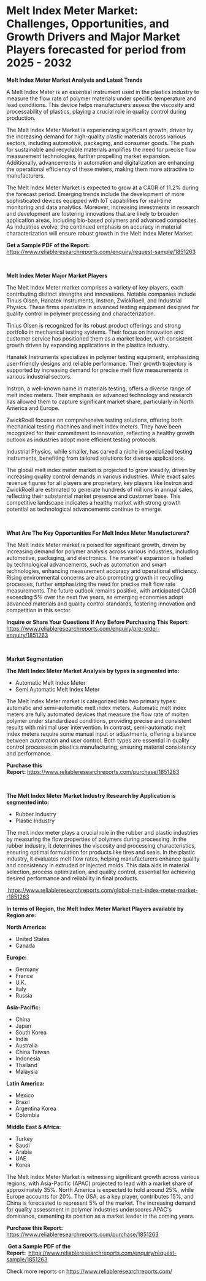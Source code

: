 <p><h1>Melt Index Meter Market: Challenges, Opportunities, and Growth Drivers and Major Market Players forecasted for period from 2025 - 2032</h1></p><p><strong>Melt Index Meter Market Analysis and Latest Trends</strong></p>
<p><p>A Melt Index Meter is an essential instrument used in the plastics industry to measure the flow rate of polymer materials under specific temperature and load conditions. This device helps manufacturers assess the viscosity and processability of plastics, playing a crucial role in quality control during production.</p><p>The Melt Index Meter Market is experiencing significant growth, driven by the increasing demand for high-quality plastic materials across various sectors, including automotive, packaging, and consumer goods. The push for sustainable and recyclable materials amplifies the need for precise flow measurement technologies, further propelling market expansion. Additionally, advancements in automation and digitalization are enhancing the operational efficiency of these meters, making them more attractive to manufacturers.</p><p>The Melt Index Meter Market is expected to grow at a CAGR of 11.2% during the forecast period. Emerging trends include the development of more sophisticated devices equipped with IoT capabilities for real-time monitoring and data analytics. Moreover, increasing investments in research and development are fostering innovations that are likely to broaden application areas, including bio-based polymers and advanced composites. As industries evolve, the continued emphasis on accuracy in material characterization will ensure robust growth in the Melt Index Meter Market.</p></p>
<p><strong>Get a Sample PDF of the Report:&nbsp;</strong> <a href="https://www.reliableresearchreports.com/enquiry/request-sample/1851263?utm_campaign=3265&utm_medium=2&utm_source=Github&utm_content=ia&utm_term=26032025&utm_id=melt-index-meter">https://www.reliableresearchreports.com/enquiry/request-sample/1851263</a></p>
<p>&nbsp;</p>
<p><strong>Melt Index Meter Major Market Players</strong></p>
<p><p>The Melt Index Meter market comprises a variety of key players, each contributing distinct strengths and innovations. Notable companies include Tinius Olsen, Hanatek Instruments, Instron, ZwickRoell, and Industrial Physics. These firms specialize in advanced testing equipment designed for quality control in polymer processing and characterization.</p><p>Tinius Olsen is recognized for its robust product offerings and strong portfolio in mechanical testing systems. Their focus on innovation and customer service has positioned them as a market leader, with consistent growth driven by expanding applications in the plastics industry.</p><p>Hanatek Instruments specializes in polymer testing equipment, emphasizing user-friendly designs and reliable performance. Their growth trajectory is supported by increasing demand for precise melt flow measurements in various industrial sectors.</p><p>Instron, a well-known name in materials testing, offers a diverse range of melt index meters. Their emphasis on advanced technology and research has allowed them to capture significant market share, particularly in North America and Europe.</p><p>ZwickRoell focuses on comprehensive testing solutions, offering both mechanical testing machines and melt index meters. They have been recognized for their commitment to innovation, reflecting a healthy growth outlook as industries adopt more efficient testing protocols.</p><p>Industrial Physics, while smaller, has carved a niche in specialized testing instruments, benefiting from tailored solutions for diverse applications.</p><p>The global melt index meter market is projected to grow steadily, driven by increasing quality control demands in various industries. While exact sales revenue figures for all players are proprietary, key players like Instron and ZwickRoell are estimated to generate hundreds of millions in annual sales, reflecting their substantial market presence and customer base. This competitive landscape indicates a healthy market with strong growth potential as technological advancements continue to emerge.</p></p>
<p>&nbsp;</p>
<p><strong>What Are The Key Opportunities For Melt Index Meter Manufacturers?</strong></p>
<p><p>The Melt Index Meter market is poised for significant growth, driven by increasing demand for polymer analysis across various industries, including automotive, packaging, and electronics. The market's expansion is fueled by technological advancements, such as automation and smart technologies, enhancing measurement accuracy and operational efficiency. Rising environmental concerns are also prompting growth in recycling processes, further emphasizing the need for precise melt flow rate measurements. The future outlook remains positive, with anticipated CAGR exceeding 5% over the next five years, as emerging economies adopt advanced materials and quality control standards, fostering innovation and competition in this sector.</p></p>
<p><strong>Inquire or Share Your Questions If Any Before Purchasing This Report:</strong> <a href="https://www.reliableresearchreports.com/enquiry/pre-order-enquiry/1851263?utm_campaign=3265&utm_medium=2&utm_source=Github&utm_content=ia&utm_term=26032025&utm_id=melt-index-meter">https://www.reliableresearchreports.com/enquiry/pre-order-enquiry/1851263</a></p>
<p>&nbsp;</p>
<p><strong>Market Segmentation</strong></p>
<p><strong>The Melt Index Meter Market Analysis by types is segmented into:</strong></p>
<p><ul><li>Automatic Melt Index Meter</li><li>Semi Automatic Melt Index Meter</li></ul></p>
<p><p>The Melt Index Meter market is categorized into two primary types: automatic and semi-automatic melt index meters. Automatic melt index meters are fully automated devices that measure the flow rate of molten polymer under standardized conditions, providing precise and consistent results with minimal user intervention. In contrast, semi-automatic melt index meters require some manual input or adjustments, offering a balance between automation and user control. Both types are essential in quality control processes in plastics manufacturing, ensuring material consistency and performance.</p></p>
<p><strong>Purchase this Report:&nbsp;</strong><a href="https://www.reliableresearchreports.com/purchase/1851263?utm_campaign=3265&utm_medium=2&utm_source=Github&utm_content=ia&utm_term=26032025&utm_id=melt-index-meter">https://www.reliableresearchreports.com/purchase/1851263</a></p>
<p>&nbsp;</p>
<p><strong>The Melt Index Meter Market Industry Research by Application is segmented into:</strong></p>
<p><ul><li>Rubber Industry</li><li>Plastic Industry</li></ul></p>
<p><p>The melt index meter plays a crucial role in the rubber and plastic industries by measuring the flow properties of polymers during processing. In the rubber industry, it determines the viscosity and processing characteristics, ensuring optimal formulation for products like tires and seals. In the plastic industry, it evaluates melt flow rates, helping manufacturers enhance quality and consistency in extruded or injected molds. This data aids in material selection, process optimization, and quality control, essential for achieving desired performance and reliability in final products.</p></p>
<p><a href="https://www.reliableresearchreports.com/global-melt-index-meter-market-r1851263?utm_campaign=3265&utm_medium=2&utm_source=Github&utm_content=ia&utm_term=26032025&utm_id=melt-index-meter">&nbsp;https://www.reliableresearchreports.com/global-melt-index-meter-market-r1851263</a></p>
<p><strong>In terms of Region, the Melt Index Meter Market Players available by Region are:</strong></p>
<p>
    <p> <strong> North America: </strong>
        <ul>
            <li>United States</li>
            <li>Canada</li>
        </ul>
        </p> 
    <p> <strong> Europe: </strong>
        <ul>
            <li>Germany</li>
            <li>France</li>
            <li>U.K.</li>
            <li>Italy</li>
            <li>Russia</li>
        </ul>
        </p> 
    <p> <strong> Asia-Pacific: </strong>
        <ul>
            <li>China</li>
            <li>Japan</li>
            <li>South Korea</li>
            <li>India</li>
            <li>Australia</li>
            <li>China Taiwan</li>
            <li>Indonesia</li>
            <li>Thailand</li>
            <li>Malaysia</li>
        </ul>
        </p> 
    <p> <strong> Latin America: </strong>
        <ul>
            <li>Mexico</li>
            <li>Brazil</li>
            <li>Argentina Korea</li>
            <li>Colombia</li>
        </ul>
        </p> 
    <p> <strong> Middle East & Africa: </strong>
        <ul>
            <li>Turkey</li>
            <li>Saudi</li>
            <li>Arabia</li>
            <li>UAE</li>
            <li>Korea</li>
        </ul>
    </p>
    </p>
<p><p>The Melt Index Meter Market is witnessing significant growth across various regions, with Asia-Pacific (APAC) projected to lead with a market share of approximately 35%. North America is expected to hold around 25%, while Europe accounts for 20%. The USA, as a key player, contributes 15%, and China is forecasted to represent 5% of the market. The increasing demand for quality assessment in polymer industries underscores APAC's dominance, cementing its position as a market leader in the coming years.</p></p>
<p><strong>Purchase this Report: </strong><a href="https://www.reliableresearchreports.com/purchase/1851263?utm_campaign=3265&utm_medium=2&utm_source=Github&utm_content=ia&utm_term=26032025&utm_id=melt-index-meter">https://www.reliableresearchreports.com/purchase/1851263</a></p>
<p>&nbsp;<strong>Get a Sample PDF of the Report:&nbsp;&nbsp;</strong><a href="https://www.reliableresearchreports.com/enquiry/request-sample/1851263?utm_campaign=3265&utm_medium=2&utm_source=Github&utm_content=ia&utm_term=26032025&utm_id=melt-index-meter">https://www.reliableresearchreports.com/enquiry/request-sample/1851263</a></p>
<p><strong></strong></p>
<p>Check more reports on <a href="https://www.reliableresearchreports.com/?utm_campaign=3265&utm_medium=2&utm_source=Github&utm_content=ia&utm_term=26032025&utm_id=melt-index-meter">https://www.reliableresearchreports.com/</a></p>
